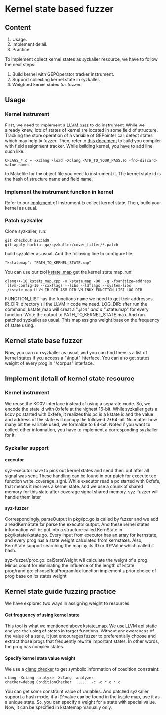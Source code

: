 # Kernel state based fuzzer

## Content

1. Usage.
2. Implement detail.
3. Practice

To implement collect kernel states as syzkaller resource, we have to follow the next steps:

1. Build kernel with GEPOperator tracker instrument.
2. Support collecting kernel state in syzkaller.
3. Weighted kernel states for fuzzer.

## Usage

### Kernel instrument

First, we need to implement a [LLVM pass](../static_analysis_tools/kern_instrument/AssignTrackerPass)  to do instrument. While we already knew, lots of states of kernel are located in some field of structure. Tracking the store operation of a variable of GEPointer can detect states which may help to fuzzer. Then, refer to [this document](https://llvm.org/docs/WritingAnLLVMPass.html) to build you compiler with field assignment tracker. While building kernel, you have to add line such like:
```  
CFLAGS_*.o = -Xclang -load -Xclang PATH_TO_YOUR_PASS.so -fno-discard-value-names
```  
to Makefile for the object file you need to instrument it. The kernel state id is the hash of structure name and field name.

### Implement the instrument function in kernel

Refer to our [implement](../static_analysis_tools/kern_instrument/kern_patch) of instrument to collect kernel state. Then, build your kernel as usual.

### Patch syzkaller

Clone syzkaller, run:
```  
git checkout a2cdad9
git apply harbian-qa/syzkaller/cover_filter/*.patch
```   

build syzakller as usual. Add the following line to configure file:

```  
"kstatemap": "PATH_TO_KERNEL_STATE.map"
```  

You can use our tool [kstate_map](../static_analysis_tools/IRParser/kstate_map.cpp) get the kernel state map. run:

```  
clang++-10 kstate_map.cpp -o kstate_map -O0  -g -fsanitize=address `llvm-config-10 --cxxflags --libs --ldflags --system-libs`
./kstate_map LLVM_IR_DIR ASM_DIR VMLINUX FUNCTION_LIST LOG_DIR
```  

FUNCTION_LIST has the functions name we need to get their addresses.
IR_DIR: directory all the LLVM ir code we need.
LOG_DIR: after run the command, kstate_map will creat a "*.json" and a "*.state.map" for every function.
Write the output to PATH_TO_KERNEL_STATE.map. And run patched syzkaller as usual. This map assigns weight base on the frequency of state using. 

## Kernel state base fuzzer
Now, you can run syzkaller as usual, and you can find there is a list of kernel states if you access a "\input" interface. You can also get states weight of every prog in "/corpus" interface.

## Implement detail of kernel state resource

### Kernel instrument

We reuse the KCOV interface instead of using a separate mode. So, we encode the state id with 0xfefe at the highest 16-bit. While syzkaller gets a kcov pc started with 0xfefe, it realizes this pc is a kstate id and the value and address of the state will occupy the followed 2*64-bit. No matter how many bit the variable used, we formalize to 64-bit. Noted if you want to collect other information, you have to implement a corresponding syzkaller for it.

### Syzkaller support

#### executor

syz-executor have to pick out kernel states and send them out after all signal was sent. These handling can be found in our patch for executor.cc function write_coverage_signl. While executor read a pc started with 0xfefe, that means it receives a kernel state. And we use a chunk of shared memory for this state after coverage signal shared memory. syz-fuzzer will handle them later.

#### syz-fuzzer

Correspondingly, parseOutput in pkg/ipc.go is called by fuzzer and we add a readKernState for parse the executor output. And these kernel states information will be put into a structure called KernState in pkg/kstate/kstate.go. Every input from executor has an array for kernstate, and every prog has a state weight calculated from kernstates. Also, KernState support searching the map by its ID or ID^Value which called it hash.

syz-fuzzer/proc.go: calStateWeight will calculate the weight of a prog. Minus count for eliminating the influence of the length of kstate. prog/rand.go: chooseReaProgramIdx function implement a prior choice of prog base on its states weight

## Kernel state guide fuzzing practice

We have explored two ways in assigning weight to resources.

#### Get frequency of using kernel state

This tool is what we mentioned above kstate_map. We use LLVM api static analyze the using of states in target functions. Without any awareness of the value of a state, it just encourages fuzzer to preferentially choose and extract those progs that frequently rewrite important states. In other words, the prog has  complex states.

#### Specify kernel state value weight

We use a [clang checker](../static_analysis_tools/ConditionChecker/) to get symbolic information of condition constraint:

```  
clang -Xclang -analyze -Xclang -analyzer-checker=debug.ConditionChecker  ...... -c -o *.o *.c
```  

You can get some constraint value of variables. And patched syzkaller support a hash mode, if a ID^value can be found in the kstate map, use it as a unique state. So, you can specify a weight for a state with special value. Now, it can be specified in kstatemap manually only.
